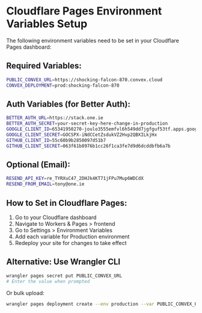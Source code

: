 # Cloudflare Pages Environment Variables Setup

The following environment variables need to be set in your Cloudflare Pages dashboard:

## Required Variables:

```bash
PUBLIC_CONVEX_URL=https://shocking-falcon-870.convex.cloud
CONVEX_DEPLOYMENT=prod:shocking-falcon-870
```

## Auth Variables (for Better Auth):

```bash
BETTER_AUTH_URL=https://stack.one.ie
BETTER_AUTH_SECRET=your-secret-key-here-change-in-production
GOOGLE_CLIENT_ID=65341950270-joulo3555emfvl6h549dd7jgfguf53tf.apps.googleusercontent.com
GOOGLE_CLIENT_SECRET=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
GITHUB_CLIENT_ID=55c60b9b2850097d51b7
GITHUB_CLIENT_SECRET=063f61b8976b1cc26f1ca3fe7d9d6dcddbfb6a7b
```

## Optional (Email):

```bash
RESEND_API_KEY=re_TYRXuC47_2DHJk4KT71jFPu7Mup6WDCdX
RESEND_FROM_EMAIL=tony@one.ie
```

## How to Set in Cloudflare Pages:

1. Go to your Cloudflare dashboard
2. Navigate to Workers & Pages > frontend
3. Go to Settings > Environment Variables
4. Add each variable for Production environment
5. Redeploy your site for changes to take effect

## Alternative: Use Wrangler CLI

```bash
wrangler pages secret put PUBLIC_CONVEX_URL
# Enter the value when prompted
```

Or bulk upload:

```bash
wrangler pages deployment create --env production --var PUBLIC_CONVEX_URL=https://shocking-falcon-870.convex.cloud
```
